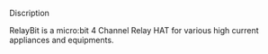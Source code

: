 Discription

 RelayBit is a micro:bit 4 Channel Relay HAT for various high current appliances and equipments.
 
   
